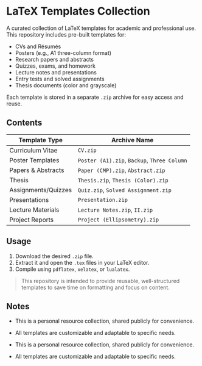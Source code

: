 # LaTeX Templates Collection

A curated collection of LaTeX templates for academic and professional use. This repository includes pre-built templates for:

- CVs and Résumés
- Posters (e.g., A1 three-column format)
- Research papers and abstracts
- Quizzes, exams, and homework
- Lecture notes and presentations
- Entry tests and solved assignments
- Thesis documents (color and grayscale)

Each template is stored in a separate `.zip` archive for easy access and reuse.

## Contents

| Template Type      | Archive Name                      |
|--------------------|------------------------------------|
| Curriculum Vitae   | `CV.zip`                          |
| Poster Templates   | `Poster (A1).zip`, `Backup`, `Three Column` |
| Papers & Abstracts | `Paper (CMP).zip`, `Abstract.zip` |
| Thesis             | `Thesis.zip`, `Thesis (Color).zip`|
| Assignments/Quizzes| `Quiz.zip`, `Solved Assignment.zip`|
| Presentations      | `Presentation.zip`                |
| Lecture Materials  | `Lecture Notes.zip`, `II.zip`     |
| Project Reports    | `Project (Ellipsometry).zip`      |

## Usage

1. Download the desired `.zip` file.
2. Extract it and open the `.tex` files in your LaTeX editor.
3. Compile using `pdflatex`, `xelatex`, or `lualatex`.

> This repository is intended to provide reusable, well-structured templates to save time on formatting and focus on content.

## Notes

- This is a personal resource collection, shared publicly for convenience.
- All templates are customizable and adaptable to specific needs.

- This is a personal resource collection, shared publicly for convenience.
- All templates are customizable and adaptable to specific needs.

